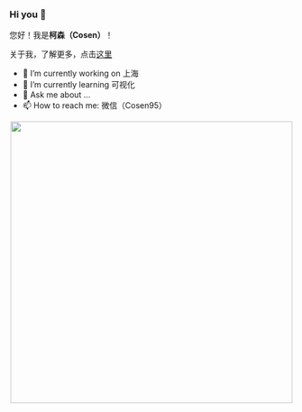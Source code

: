 ### Hi you 👋
您好！我是**柯森（Cosen）**！

关于我，了解更多，点击[这里](https://juejin.im/user/3737995267297838)

- 🔭 I’m currently working on 上海
- 🌱 I’m currently learning 可视化
- 💬 Ask me about ...
- 📫 How to reach me: 微信（Cosen95）

<div align="center">
	<img src="https://cdn.jsdelivr.net/gh/Jack-cool/assets/2020-9-15/1600163918415-github个人介绍.png" alt="" width="500">
</div>

<!--
**Jack-cool/Jack-cool** is a ✨ _special_ ✨ repository because its `README.md` (this file) appears on your GitHub profile.


-->
